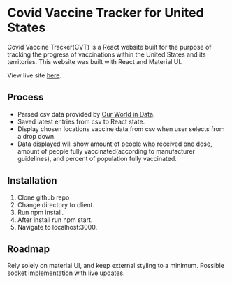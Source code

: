 # Covid Vaccine Tracker for United States

Covid Vaccine Tracker(CVT) is a React website built for the purpose of tracking the progress of vaccinations within the United States and its territories. This website was built with React and Material UI.

View live site [here](#).

## Process

* Parsed csv data provided by [Our World in Data](https://ourworldindata.org/).
* Saved latest entries from csv to React state.
* Display chosen locations vaccine data from csv when user selects from a drop down.
* Data displayed will show amount of people who received one dose, amount of people fully vaccinated(according to manufacturer  guidelines), and percent of population fully vaccinated.

## Installation

1. Clone github repo
2. Change directory to client.
3. Run npm install.
4. After install run npm start.
5. Navigate to localhost:3000.

## Roadmap 

Rely solely on material UI, and keep external styling to a minimum.
Possible socket implementation with live updates.